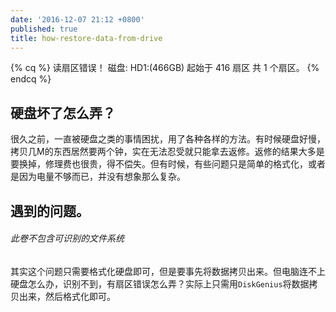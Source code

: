 ```yaml
---
date: '2016-12-07 21:12 +0800'
published: true
title: how-restore-data-from-drive
---
```

{% cq %} 读扇区错误！ 磁盘: HD1:(466GB) 起始于 416 扇区 共 1 个扇区。 {% endcq %}

## 硬盘坏了怎么弄？

很久之前，一直被硬盘之类的事情困扰，用了各种各样的方法。有时候硬盘好慢，拷贝几M的东西居然要两个钟，实在无法忍受就只能拿去返修。返修的结果大多是要换掉，修理费也很贵，得不偿失。但有时候，有些问题只是简单的格式化，或者是因为电量不够而已，并没有想象那么复杂。

## 遇到的问题。

###### 此卷不包含可识别的文件系统

其实这个问题只需要格式化硬盘即可，但是要事先将数据拷贝出来。但电脑连不上硬盘怎么办，识别不到，有扇区错误怎么弄？实际上只需用`DiskGenius`将数据拷贝出来，然后格式化即可。

